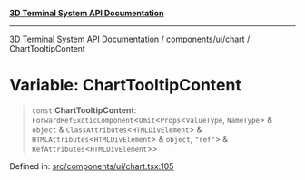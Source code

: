 [**3D Terminal System API Documentation**](../../../../README.md)

***

[3D Terminal System API Documentation](../../../../README.md) / [components/ui/chart](../README.md) / ChartTooltipContent

# Variable: ChartTooltipContent

> `const` **ChartTooltipContent**: `ForwardRefExoticComponent`\<`Omit`\<`Props`\<`ValueType`, `NameType`\> & `object` & `ClassAttributes`\<`HTMLDivElement`\> & `HTMLAttributes`\<`HTMLDivElement`\> & `object`, `"ref"`\> & `RefAttributes`\<`HTMLDivElement`\>\>

Defined in: [src/components/ui/chart.tsx:105](https://github.com/Dicommunitas/ThreeJS_Terminal_3D/blob/badc3233eff8eb21985e1864af032399a617b0af/src/components/ui/chart.tsx#L105)
